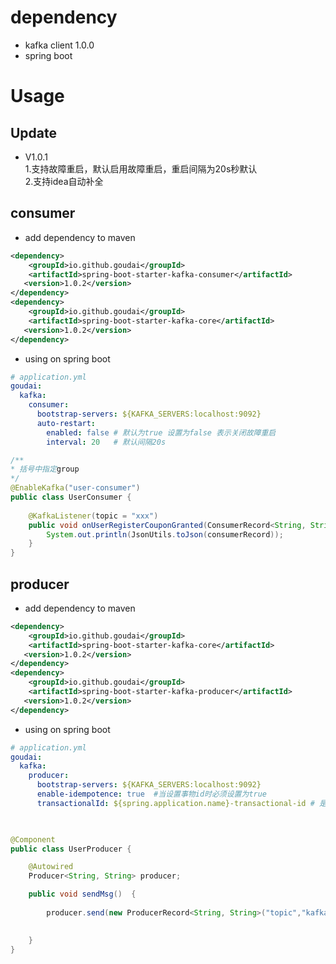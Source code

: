 # dependency
* kafka client 1.0.0
* spring boot

# Usage

## Update

* V1.0.1 
</br> 1.支持故障重启，默认启用故障重启，重启间隔为20s秒默认
</br> 2.支持idea自动补全
    
## consumer

* add dependency to maven
 
 ```xml
<dependency>
     <groupId>io.github.goudai</groupId>
     <artifactId>spring-boot-starter-kafka-consumer</artifactId>
    <version>1.0.2</version>
 </dependency>
 <dependency>
     <groupId>io.github.goudai</groupId>
     <artifactId>spring-boot-starter-kafka-core</artifactId>
    <version>1.0.2</version>
 </dependency>
 ```
 
 * using on spring boot 
 
```yaml
# application.yml
goudai:
  kafka:
    consumer:
      bootstrap-servers: ${KAFKA_SERVERS:localhost:9092}
      auto-restart:
        enabled: false # 默认为true 设置为false 表示关闭故障重启
        interval: 20   # 默认间隔20s
``` 
```java
/**
* 括号中指定group
*/
@EnableKafka("user-consumer")
public class UserConsumer {
    
    @KafkaListener(topic = "xxx")
    public void onUserRegisterCouponGranted(ConsumerRecord<String, String> consumerRecord) {
        System.out.println(JsonUtils.toJson(consumerRecord));
    }
}

```
 
 
## producer

* add dependency to maven
 
 ```xml
 <dependency>
     <groupId>io.github.goudai</groupId>
     <artifactId>spring-boot-starter-kafka-core</artifactId>
    <version>1.0.2</version>
 </dependency>
 <dependency>
     <groupId>io.github.goudai</groupId>
     <artifactId>spring-boot-starter-kafka-producer</artifactId>
    <version>1.0.2</version>
 </dependency>
 ```
 
 * using on spring boot 
 
```yaml
# application.yml
goudai:
  kafka:
    producer:
      bootstrap-servers: ${KAFKA_SERVERS:localhost:9092}
      enable-idempotence: true  #当设置事物id时必须设置为true
      transactionalId: ${spring.application.name}-transactional-id # 是否开启事物支持
      
``` 
```java

@Component
public class UserProducer {

    @Autowired
    Producer<String, String> producer;

    public void sendMsg()  {
       
        producer.send(new ProducerRecord<String, String>("topic","kafkaContext json"));
     

    }
}

```
